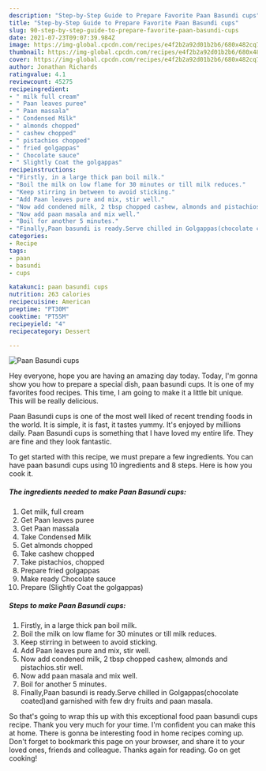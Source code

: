 ```yaml
---
description: "Step-by-Step Guide to Prepare Favorite Paan Basundi cups"
title: "Step-by-Step Guide to Prepare Favorite Paan Basundi cups"
slug: 90-step-by-step-guide-to-prepare-favorite-paan-basundi-cups
date: 2021-07-23T09:07:39.984Z
image: https://img-global.cpcdn.com/recipes/e4f2b2a92d01b2b6/680x482cq70/paan-basundi-cups-recipe-main-photo.jpg
thumbnail: https://img-global.cpcdn.com/recipes/e4f2b2a92d01b2b6/680x482cq70/paan-basundi-cups-recipe-main-photo.jpg
cover: https://img-global.cpcdn.com/recipes/e4f2b2a92d01b2b6/680x482cq70/paan-basundi-cups-recipe-main-photo.jpg
author: Jonathan Richards
ratingvalue: 4.1
reviewcount: 45275
recipeingredient:
- " milk full cream"
- " Paan leaves puree"
- " Paan massala"
- " Condensed Milk"
- " almonds chopped"
- " cashew chopped"
- " pistachios chopped"
- " fried golgappas"
- " Chocolate sauce"
- " Slightly Coat the golgappas"
recipeinstructions:
- "Firstly, in a large thick pan boil milk."
- "Boil the milk on low flame for 30 minutes or till milk reduces."
- "Keep stirring in between to avoid sticking."
- "Add Paan leaves pure and mix, stir well."
- "Now add condened milk, 2 tbsp chopped cashew, almonds and pistachios.stir well."
- "Now add paan masala and mix well."
- "Boil for another 5 minutes."
- "Finally,Paan basundi is ready.Serve chilled in Golgappas(chocolate coated)and garnished with few dry fruits and paan masala."
categories:
- Recipe
tags:
- paan
- basundi
- cups

katakunci: paan basundi cups 
nutrition: 263 calories
recipecuisine: American
preptime: "PT30M"
cooktime: "PT55M"
recipeyield: "4"
recipecategory: Dessert

---
```



![Paan Basundi cups](https://img-global.cpcdn.com/recipes/e4f2b2a92d01b2b6/680x482cq70/paan-basundi-cups-recipe-main-photo.jpg)

Hey everyone, hope you are having an amazing day today. Today, I'm gonna show you how to prepare a special dish, paan basundi cups. It is one of my favorites food recipes. This time, I am going to make it a little bit unique. This will be really delicious.



Paan Basundi cups is one of the most well liked of recent trending foods in the world. It is simple, it is fast, it tastes yummy. It's enjoyed by millions daily. Paan Basundi cups is something that I have loved my entire life. They are fine and they look fantastic.


To get started with this recipe, we must prepare a few ingredients. You can have paan basundi cups using 10 ingredients and 8 steps. Here is how you cook it.

<!--inarticleads1-->

##### The ingredients needed to make Paan Basundi cups:

1. Get  milk, full cream
1. Get  Paan leaves puree
1. Get  Paan massala
1. Take  Condensed Milk
1. Get  almonds chopped
1. Take  cashew chopped
1. Take  pistachios, chopped
1. Prepare  fried golgappas
1. Make ready  Chocolate sauce
1. Prepare  (Slightly Coat the golgappas)




<!--inarticleads2-->

##### Steps to make Paan Basundi cups:

1. Firstly, in a large thick pan boil milk.
1. Boil the milk on low flame for 30 minutes or till milk reduces.
1. Keep stirring in between to avoid sticking.
1. Add Paan leaves pure and mix, stir well.
1. Now add condened milk, 2 tbsp chopped cashew, almonds and pistachios.stir well.
1. Now add paan masala and mix well.
1. Boil for another 5 minutes.
1. Finally,Paan basundi is ready.Serve chilled in Golgappas(chocolate coated)and garnished with few dry fruits and paan masala.




So that's going to wrap this up with this exceptional food paan basundi cups recipe. Thank you very much for your time. I'm confident you can make this at home. There is gonna be interesting food in home recipes coming up. Don't forget to bookmark this page on your browser, and share it to your loved ones, friends and colleague. Thanks again for reading. Go on get cooking!
